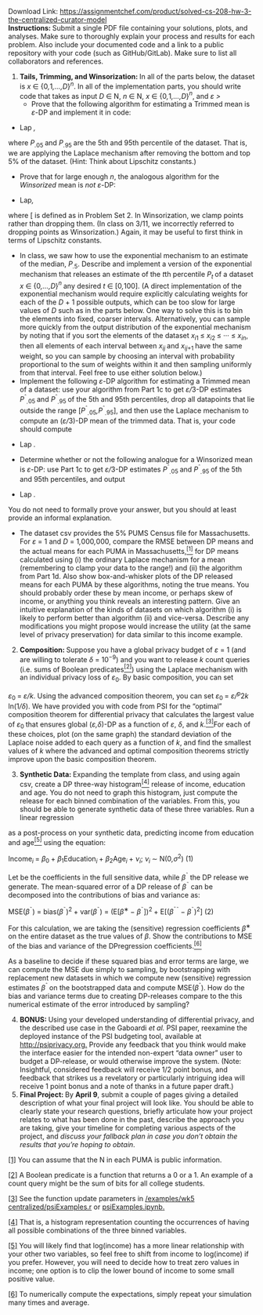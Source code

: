 Download Link: https://assignmentchef.com/product/solved-cs-208-hw-3-the-centralized-curator-model
<br>
<strong>Instructions: </strong>Submit a single PDF file containing your solutions, plots, and analyses. Make sure to thoroughly explain your process and results for each problem. Also include your documented code and a link to a public repository with your code (such as GitHub/GitLab). Make sure to list all collaborators and references.

<ol>

 <li><strong>Tails, Trimming, and Winsorization: </strong>In all of the parts below, the dataset is <em>x </em>∈ {0<em>,</em>1<em>,…,D</em>}<em><sup>n</sup></em>. In all of the implementation parts, you should write code that takes as input <em>D </em>∈ N, <em>n </em>∈ N, <em>x </em>∈ {0<em>,</em>1<em>,…,D</em>}<em><sup>n</sup></em>, and <em>ε &gt; </em>

  <ul>

   <li>Prove that the following algorithm for estimating a Trimmed mean is <em>ε</em>-DP and implement it in code:</li>

  </ul></li>

</ol>

+ Lap<em> ,</em>

where <em>P<sub>.</sub></em><sub>05 </sub>and <em>P<sub>.</sub></em><sub>95 </sub>are the 5th and 95th percentile of the dataset. That is, we are applying the Laplace mechanism after removing the bottom and top 5% of the dataset. (Hint: Think about Lipschitz constants.)

<ul>

 <li>Prove that for large enough <em>n</em>, the analogous algorithm for the <em>Winsorized </em>mean is <em>not ε</em>-DP:</li>

</ul>

+ Lap<em>,</em>

where [ is defined as in Problem Set 2. In Winsorization, we clamp points rather than dropping them. (In class on 3/11, we incorrectly referred to dropping points as Winsorization.) Again, it may be useful to first think in terms of Lipschitz constants.

<ul>

 <li>In class, we saw how to use the exponential mechanism to an estimate of the median, <em>P<sub>.</sub></em><sub>5</sub>. Describe and implement a version of the exponential mechanism that releases an estimate of the <em>t</em>th percentile <em>P<sub>t </sub></em>of a dataset <em>x </em>∈ {0<em>,…,D</em>}<em><sup>n </sup></em>any desired <em>t </em>∈ [0<em>,</em>100]. (A direct implementation of the exponential mechanism would require explicitly calculating weights for each of the <em>D </em>+ 1 possible outputs, which can be too slow for large values of <em>D </em>such as in the parts below. One way to solve this is to bin the elements into fixed, coarser intervals. Alternatively, you can sample more quickly from the output distribution of the exponential mechanism by noting that if you sort the elements of the dataset <em>x<sub>i</sub></em><sub>1 </sub>≤ <em>x<sub>i</sub></em><sub>2 </sub>≤ ··· ≤ <em>x<sub>i</sub></em><em><sub>n</sub></em>, then all elements of each interval between <em>x<sub>i</sub></em><em><sub>j </sub></em>and <em>x<sub>i</sub></em><em><sub>j</sub></em><sub>+1 </sub>have the same weight, so you can sample by choosing an interval with probability proportional to the sum of weights within it and then sampling uniformly from that interval. Feel free to use either solution below.)</li>

 <li>Implement the following <em>ε</em>-DP algorithm for estimating a Trimmed mean of a dataset: use your algorithm from Part 1c to get <em>ε/</em>3-DP estimates <em>P</em><sup>ˆ</sup><em><sub>.</sub></em><sub>05 </sub>and <em>P</em><sup>ˆ</sup><em><sub>.</sub></em><sub>95 </sub>of the 5th and 95th percentiles, drop all datapoints that lie outside the range [<em>P</em><sup>ˆ</sup><em><sub>.</sub></em><sub>05</sub><em>,P</em><sup>ˆ</sup><em><sub>.</sub></em><sub>95</sub>], and then use the Laplace mechanism to compute an (<em>ε/</em>3)-DP mean of the trimmed data. That is, your code should compute</li>

</ul>

+ Lap<em> .</em>

<ul>

 <li>Determine whether or not the following analogue for a Winsorized mean is <em>ε</em>-DP: use Part 1c to get <em>ε/</em>3-DP estimates <em>P</em><sup>ˆ</sup><em><sub>.</sub></em><sub>05 </sub>and <em>P</em><sup>ˆ</sup><em><sub>.</sub></em><sub>95 </sub>of the 5th and 95th percentiles, and output</li>

</ul>

+ Lap <em> .</em>

You do not need to formally prove your answer, but you should at least provide an informal explanation.

<ul>

 <li>The dataset csv provides the 5% PUMS Census file for Massachusetts. For <em>ε </em>= 1 and <em>D </em>= 1<em>,</em>000<em>,</em>000, compare the RMSE between DP means and the actual means for each PUMA in Massachusetts,<a href="#_ftn1" name="_ftnref1"><sup>[1]</sup></a> for DP means calculated using (i) the ordinary Laplace mechanism for a mean (remembering to clamp your data to the range!) and (ii) the algorithm from Part 1d. Also show box-and-whisker plots of the DP released means for each PUMA by these algorithms, noting the true means. You should probably order these by mean income, or perhaps skew of income, or anything you think reveals an interesting pattern. Give an intuitive explanation of the kinds of datasets on which algorithm (i) is likely to perform better than algorithm (ii) and vice-versa. Describe any modifications you might propose would increase the utility (at the same level of privacy preservation) for data similar to this income example.</li>

</ul>

<ol start="2">

 <li><strong>Composition: </strong>Suppose you have a global privacy budget of <em>ε </em>= 1 (and are willing to tolerate <em>δ </em>= 10<sup>−9</sup>) and you want to release <em>k </em>count queries (i.e. sums of Boolean predicates<a href="#_ftn2" name="_ftnref2"><sup>[2]</sup></a>) using the Laplace mechanism with an individual privacy loss of <em>ε</em><sub>0</sub>. By basic composition, you can set</li>

</ol>

<em>ε</em><sub>0 </sub>= <em>ε/k</em>. Using the advanced composition theorem, you can set <em>ε</em><sub>0 </sub>= <em>ε/</em><sup>p</sup>2<em>k </em>ln(1<em>/δ</em>). We have provided you with code from PSI for the “optimal” composition theorem for differential privacy that calculates the largest value of <em>ε</em><sub>0 </sub>that ensures global (<em>ε,δ</em>)-DP as a function of <em>ε</em>, <em>δ</em>, and <em>k</em>.<a href="#_ftn3" name="_ftnref3"><sup>[3]</sup></a>For each of these choices, plot (on the same graph) the standard deviation of the Laplace noise added to each query as a function of <em>k</em>, and find the smallest values of <em>k </em>where the advanced and optimal composition theorems strictly improve upon the basic composition theorem.

<ol start="3">

 <li><strong>Synthetic Data: </strong>Expanding the template from class, and using again csv, create a DP three-way histogram<a href="#_ftn4" name="_ftnref4"><sup>[4]</sup></a> release of income, education and age. You do not need to graph this histogram, just compute the release for each binned combination of the variables. From this, you should be able to generate synthetic data of these three variables. Run a linear regression</li>

</ol>

as a post-process on your synthetic data, predicting income from education and age<a href="#_ftn5" name="_ftnref5"><sup>[5]</sup></a> using the equation:

Income<em><sub>i </sub></em>= <em>β</em><sub>0 </sub>+ <em>β</em><sub>1</sub>Education<em><sub>i </sub></em>+ <em>β</em><sub>2</sub>Age<em><sub>i </sub></em>+ <em>ν<sub>i</sub></em>;                  <em>ν<sub>i </sub></em>∼ N(0<em>,σ</em><sup>2</sup>)                               (1)

Let  be the coefficients in the full sensitive data, while <em>β</em><sup>˜ </sup>the DP release we generate. The mean-squared error of a DP release of <em>β</em><sup>˜ </sup>can be decomposed into the contributions of bias and variance as:

MSE(<em>β</em><sup>˜</sup>) = bias(<em>β</em><sup>˜</sup>)<sup>2 </sup>+ var(<em>β</em><sup>˜</sup>) = (E[<em>β</em><sup>∗ </sup>− <em>β</em><sup>˜</sup>])<sup>2 </sup>+ E[(<em>β</em><sup>¯˜ </sup>− <em>β</em><sup>˜</sup>)<sup>2</sup>]                                   (2)

For this calculation, we are taking the (sensitive) regression coefficients <em>β</em><sup>∗ </sup>on the entire dataset as the true values of <em>β</em>. Show the contributions to MSE of the bias and variance of the DPregression coefficients.<a href="#_ftn6" name="_ftnref6"><sup>[6]</sup></a>

As a baseline to decide if these squared bias and error terms are large, we can compute the MSE due simply to sampling, by bootstrapping with replacement new datasets in which we compute new (sensitive) regression estimates <em>β</em><sup>ˆ </sup>on the bootstrapped data and compute MSE(<em>β</em><sup>ˆ</sup>). How do the bias and variance terms due to creating DP-releases compare to the this numerical estimate of the error introduced by sampling?

<ol start="4">

 <li><strong>BONUS: </strong>Using your developed understanding of differential privacy, and the described use case in the Gaboardi <em>et al. </em>PSI paper, reexamine the deployed instance of the PSI budgeting tool, available at <a href="http://psiprivacy.org/">http://psiprivacy.org</a><a href="http://psiprivacy.org/">.</a> Provide any feedback that you think would make the interface easier for the intended non-expert “data owner” user to budget a DP-release, or would otherwise improve the system. (Note: Insightful, considered feedback will receive 1/2 point bonus, and feedback that strikes us a revelatory or particularly intriguing idea will receive 1 point bonus and a note of thanks in a future paper draft.)</li>

 <li><strong>Final Project: </strong>By <strong>April 9</strong>, submit a couple of pages giving a detailed description of what your final project will look like. You should be able to clearly state your research questions, briefly articulate how your project relates to what has been done in the past, describe the approach you are taking, give your timeline for completing various aspects of the project, and <em>discuss your fallback plan in case you don’t obtain the results that you’re hoping to obtain</em>.</li>

</ol>

<a href="#_ftnref1" name="_ftn1">[1]</a> You can assume that the N in each PUMA is public information.

<a href="#_ftnref2" name="_ftn2">[2]</a> A Boolean predicate is a function that returns a 0 or a 1. An example of a count query might be the sum of bits for all college students.

<a href="#_ftnref3" name="_ftn3">[3]</a> See the function update parameters in <a href="https://github.com/privacytoolsproject/cs208/blob/master/examples/wk5_centralized/psiExamples.r">/examples/wk5</a> <a href="https://github.com/privacytoolsproject/cs208/blob/master/examples/wk5_centralized/psiExamples.r">centralized/psiExamples.r</a> or <a href="https://github.com/privacytoolsproject/cs208/blob/master/examples/wk5_centralized/psiExamples.ipynb">psiExamples.ipynb</a><a href="https://github.com/privacytoolsproject/cs208/blob/master/examples/wk5_centralized/psiExamples.ipynb">.</a>

<a href="#_ftnref4" name="_ftn4">[4]</a> That is, a histogram representation counting the occurrences of having all possible combinations of the three binned variables.

<a href="#_ftnref5" name="_ftn5">[5]</a> You will likely find that log(income) has a more linear relationship with your other two variables, so feel free to shift from income to log(income) if you prefer. However, you will need to decide how to treat zero values in income; one option is to clip the lower bound of income to some small positive value.

<a href="#_ftnref6" name="_ftn6">[6]</a> To numerically compute the expectations, simply repeat your simulation many times and average.
